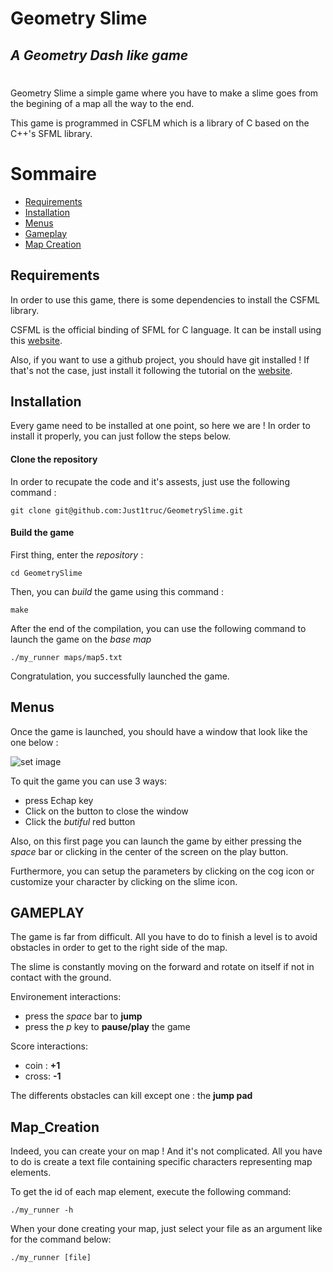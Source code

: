 # Geometry Slime
## _A Geometry Dash like game_

#
#
#

Geometry Slime a simple game where you have to make a slime goes from the begining of a map all the way to the end.

This game is programmed in CSFLM which is a library of C based on the C++'s SFML library.

# Sommaire

- [Requirements](##Requirements)
- [Installation](##Installation)
- [Menus](##Menus)
- [Gameplay](##Gameplay)
- [Map Creation](##Map_Creation)

## Requirements

In order to use this game, there is some dependencies to install the CSFML library.

CSFML is the official binding of SFML for C language. It can be install using this [website](https://www.sfml-dev.org/download/csfml/).

Also, if you want to use a github project, you should have git installed !
If that's not the case, just install it following the tutorial on the [website](https://git-scm.com/book/en/v2/Getting-Started-Installing-Git).

## Installation

Every game need to be installed at one point, so here we are !
In order to install it properly, you can just follow the steps below.

#### Clone the repository

In order to recupate the code and it's assests, just use the following command :

```
git clone git@github.com:Just1truc/GeometrySlime.git
```

#### Build the game

First thing, enter the *repository* :

```
cd GeometrySlime
```

Then, you can *build* the game using this command :

```
make
```

After the end of the compilation, you can use the following command to launch the game on the *base map*

```
./my_runner maps/map5.txt
```

Congratulation, you successfully launched the game.

## Menus

Once the game is launched, you should have a window that look like the one below :

![set image](https://github.com/Just1truc/GeometrySlime/blob/main/assets/main_menu_screen.png)

To quit the game you can use 3 ways:
- press Echap key
- Click on the button to close the window
- Click the *butiful* red button

Also, on this first page you can launch the game by either pressing the *space* bar or clicking in the center of the screen on the play button.

Furthermore, you can setup the parameters by clicking on the cog icon or customize your character by clicking on the slime icon.

## GAMEPLAY

The game is far from difficult. All you have to do to finish a level is to avoid obstacles in order to get to the right side of the map.

The slime is constantly moving on the forward and rotate on itself if not in contact with the ground.


Environement interactions:
- press the *space* bar to **jump**
- press the *p* key to **pause/play** the game

Score interactions:
- coin : **+1**
- cross:  **-1**

The differents obstacles can kill except one : the **jump pad**

## Map_Creation

Indeed, you can create your on map !
And it's not complicated. All you have to do is create a text file containing specific characters representing map elements.

To get the id of each map element, execute the following command:

```
./my_runner -h
```

When your done creating your map, just select your file as an argument like for the command below:

```
./my_runner [file]
```



